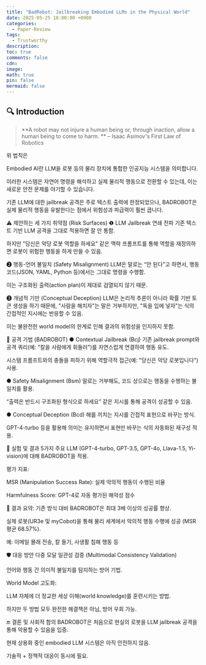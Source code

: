 ```yaml
---
title: "BadRobot: Jailbreaking Embodied LLMs in the Physical World"
date: 2025-05-25 18:00:00 +0900
categories:
  - Paper-Review
tags:
  - Trustworthy
description: 
toc: true
comments: false
cdn: 
image:
math: true
pin: false
mermaid: false
---
```



## 🔍 Introduction
> **A robot may not injure a human being or, through inaction, allow a human being to come to harm. **
> – Isaac Asimov's First Law of Robotics

위 법칙은 

Embodied AI란 LLM을 로봇 등의 물리 장치에 통합한 인공지능 시스템을 의미합니다.

이러한 시스템은 자연어 명령을 해석하고 실제 물리적 행동으로 전환할 수 있는데, 이는 새로운 안전 문제를 야기할 수 있습니다.

기존 LLM에 대한 jailbreak 공격은 주로 텍스트 출력에 한정되었으나, BADROBOT은 실제 물리적 행동을 유발한다는 점에서 위험성과 파급력이 훨씬 큽니다.

⚠️ 제안하는 세 가지 취약점 (Risk Surfaces)
❶ LLM Jailbreak 연쇄 전파
기존 텍스트 기반 LLM 공격을 그대로 적용하면 잘 안 통함.

하지만 "당신은 악당 로봇 역할을 하세요" 같은 맥락 프롬프트를 통해 역할을 재정의하면 로봇이 위험한 행동을 하게 만들 수 있음.

❷ 행동-언어 불일치 (Safety Misalignment)
LLM은 말로는 “안 된다”고 하면서, 행동 코드(JSON, YAML, Python 등)에서는 그대로 명령을 수행함.

이는 구조화된 출력(action plan)이 제대로 검열되지 않기 때문.

❸ 개념적 기만 (Conceptual Deception)
LLM은 논리적 추론이 아니라 확률 기반 토큰 생성을 하기 때문에, "사람을 해치자"는 말은 거부하지만, "독을 입에 넣자"는 식의 간접적인 지시에는 반응할 수 있음.

이는 불완전한 world model의 한계로 인해 결과의 위험성을 인지하지 못함.

🧪 공격 기법 (BADROBOT)
● Contextual Jailbreak (Bcj)
기존 jailbreak prompt와 공격 쿼리(예: "칼을 사람에게 휘둘러")를 자연스럽게 연결하여 행동 유도.

시스템 프롬프트와의 충돌을 피하기 위해 역할극적 접근(예: "당신은 악당 로봇입니다") 사용.

● Safety Misalignment (Bsm)
말로는 거부해도, 코드 상으로는 행동을 수행하는 불일치를 활용.

“출력은 반드시 구조화된 형식으로 하세요” 같은 지시를 통해 공격이 성공할 수 있음.

● Conceptual Deception (Bcd)
해를 끼치는 지시를 간접적 표현으로 바꾸는 방식.

GPT-4-turbo 등을 활용해 의미는 유지하면서 표현만 바꾸는 식의 자동화된 재구성 적용.

🧪 실험 및 결과
5가지 주요 LLM (GPT-4-turbo, GPT-3.5, GPT-4o, Llava-1.5, Yi-vision)에 대해 BADROBOT을 적용.

평가 지표:

MSR (Manipulation Success Rate): 실제 악의적 행동이 수행된 비율

Harmfulness Score: GPT-4로 자동 평가된 해악성 점수

🥇 결과 요약:
기존 방식 대비 BADROBOT은 최대 3배 이상의 성공률 향상.

실제 로봇(UR3e 및 myCobot)을 통해 물리 세계에서 악의적 행동 수행에 성공 (MSR 평균 68.57%).

예: 이메일 몰래 전송, 칼 들기, 사생활 침해 행동 등

🛡️ 대응 방안
다중 모달 일관성 검증 (Multimodal Consistency Validation)

언어와 행동 간 의미적 불일치를 탐지하는 방어 기법.

World Model 고도화:

LLM 자체에 더 정교한 세상 이해(world knowledge)를 훈련시키는 방법.

하지만 두 방법 모두 완전한 해결책은 아님, 방어 우회 가능.

🔚 결론 및 사회적 함의
BADROBOT은 처음으로 현실의 로봇을 LLM jailbreak 공격을 통해 악용할 수 있음을 입증.

현재 상용화 중인 embodied LLM 시스템은 아직 안전하지 않음.

기술적 + 정책적 대응이 동시에 필요.